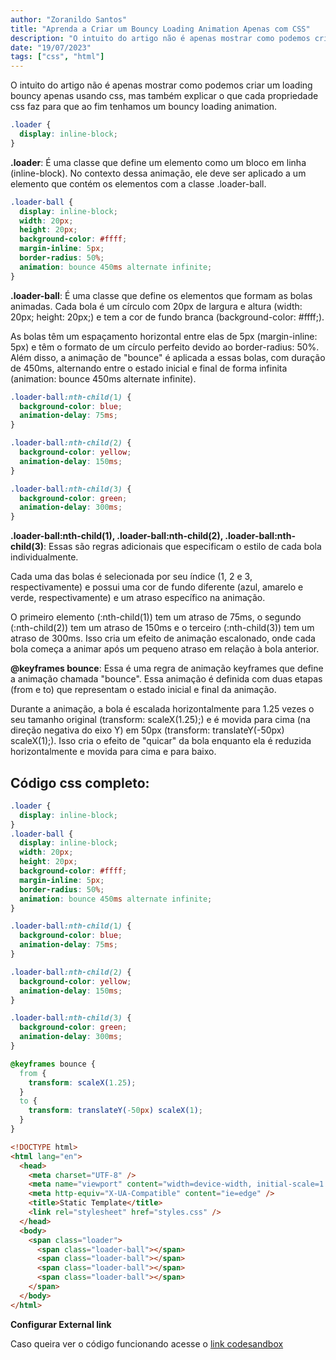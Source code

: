 ```yaml
---
author: "Zoranildo Santos"
title: "Aprenda a Criar um Bouncy Loading Animation Apenas com CSS"
description: "O intuito do artigo não é apenas mostrar como podemos criar um loading bouncy apenas usando css, mas também explicar o que cada propriedade css faz para que ao fim tenhamos um bouncy loading animation."
date: "19/07/2023"
tags: ["css", "html"]
---
```


O intuito do artigo não é apenas mostrar como podemos criar um loading bouncy apenas usando css, mas também explicar o que cada propriedade css faz para que ao fim tenhamos um bouncy loading animation.

```css
.loader {
  display: inline-block;
}
```

**.loader**: É uma classe que define um elemento como um bloco em linha (inline-block). No contexto dessa animação, ele deve ser aplicado a um elemento que contém os elementos com a classe .loader-ball.

```css
.loader-ball {
  display: inline-block;
  width: 20px;
  height: 20px;
  background-color: #ffff;
  margin-inline: 5px;
  border-radius: 50%;
  animation: bounce 450ms alternate infinite;
}
```

**.loader-ball**: É uma classe que define os elementos que formam as bolas animadas. Cada bola é um círculo com 20px de largura e altura (width: 20px; height: 20px;) e tem a cor de fundo branca (background-color: #ffff;).

As bolas têm um espaçamento horizontal entre elas de 5px (margin-inline: 5px) e têm o formato de um círculo perfeito devido ao border-radius: 50%. Além disso, a animação de "bounce" é aplicada a essas bolas, com duração de 450ms, alternando entre o estado inicial e final de forma infinita (animation: bounce 450ms alternate infinite).

```css
.loader-ball:nth-child(1) {
  background-color: blue;
  animation-delay: 75ms;
}

.loader-ball:nth-child(2) {
  background-color: yellow;
  animation-delay: 150ms;
}

.loader-ball:nth-child(3) {
  background-color: green;
  animation-delay: 300ms;
}
```

**.loader-ball:nth-child(1), .loader-ball:nth-child(2), .loader-ball:nth-child(3)**: Essas são regras adicionais que especificam o estilo de cada bola individualmente.

Cada uma das bolas é selecionada por seu índice (1, 2 e 3, respectivamente) e possui uma cor de fundo diferente (azul, amarelo e verde, respectivamente) e um atraso específico na animação.

O primeiro elemento (:nth-child(1)) tem um atraso de 75ms, o segundo (:nth-child(2)) tem um atraso de 150ms e o terceiro (:nth-child(3)) tem um atraso de 300ms. Isso cria um efeito de animação escalonado, onde cada bola começa a animar após um pequeno atraso em relação à bola anterior.

**@keyframes bounce**: Essa é uma regra de animação keyframes que define a animação chamada "bounce". Essa animação é definida com duas etapas (from e to) que representam o estado inicial e final da animação.

Durante a animação, a bola é escalada horizontalmente para 1.25 vezes o seu tamanho original (transform: scaleX(1.25);) e é movida para cima (na direção negativa do eixo Y) em 50px (transform: translateY(-50px) scaleX(1);). Isso cria o efeito de "quicar" da bola enquanto ela é reduzida horizontalmente e movida para cima e para baixo.

## Código css completo:

```css
.loader {
  display: inline-block;
}
.loader-ball {
  display: inline-block;
  width: 20px;
  height: 20px;
  background-color: #ffff;
  margin-inline: 5px;
  border-radius: 50%;
  animation: bounce 450ms alternate infinite;
}

.loader-ball:nth-child(1) {
  background-color: blue;
  animation-delay: 75ms;
}

.loader-ball:nth-child(2) {
  background-color: yellow;
  animation-delay: 150ms;
}

.loader-ball:nth-child(3) {
  background-color: green;
  animation-delay: 300ms;
}

@keyframes bounce {
  from {
    transform: scaleX(1.25);
  }
  to {
    transform: translateY(-50px) scaleX(1);
  }
}
```

```html
<!DOCTYPE html>
<html lang="en">
  <head>
    <meta charset="UTF-8" />
    <meta name="viewport" content="width=device-width, initial-scale=1.0" />
    <meta http-equiv="X-UA-Compatible" content="ie=edge" />
    <title>Static Template</title>
    <link rel="stylesheet" href="styles.css" />
  </head>
  <body>
    <span class="loader">
      <span class="loader-ball"></span>
      <span class="loader-ball"></span>
      <span class="loader-ball"></span>
      <span class="loader-ball"></span>
    </span>
  </body>
</html>
```

**Configurar External link**

Caso queira ver o código funcionando acesse o [link codesandbox](https://codesandbox.io/embed/bouncy-loading-mdqjpm?fontsize=14&hidenavigation=1&theme=dark/)
